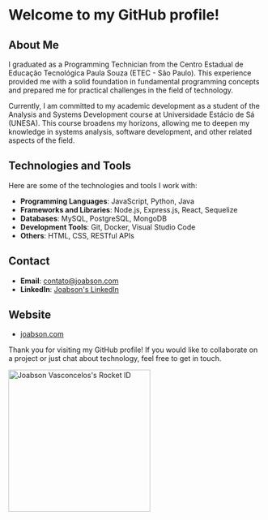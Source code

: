 # Welcome to my GitHub profile!

## About Me

I graduated as a Programming Technician from the Centro Estadual de Educação Tecnológica Paula Souza (ETEC - São Paulo). This experience provided me with a solid foundation in fundamental programming concepts and prepared me for practical challenges in the field of technology.

Currently, I am committed to my academic development as a student of the Analysis and Systems Development course at Universidade Estácio de Sá (UNESA). This course broadens my horizons, allowing me to deepen my knowledge in systems analysis, software development, and other related aspects of the field.

## Technologies and Tools

Here are some of the technologies and tools I work with:

- **Programming Languages**: JavaScript, Python, Java
- **Frameworks and Libraries**: Node.js, Express.js, React, Sequelize
- **Databases**: MySQL, PostgreSQL, MongoDB
- **Development Tools**: Git, Docker, Visual Studio Code
- **Others**: HTML, CSS, RESTful APIs

## Contact

- **Email**: contato@joabson.com
- **LinkedIn**: [Joabson's LinkedIn](https://www.linkedin.com/in/joabson/)

## Website

- [joabson.com](https://joabson.com)

Thank you for visiting my GitHub profile! If you would like to collaborate on a project or just chat about technology, feel free to get in touch.

<a href="https://app.rocketseat.com.br/me/jobsvascon"><img src="https://app.rocketseat.com.br/api/rocketid/share?slug=jobsvascon&type=card" width="280" alt="Joabson Vasconcelos's Rocket ID"/></a>
